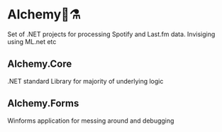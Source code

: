 # Alchemy🔮⚗️

Set of .NET projects for processing Spotify and Last.fm data.
Invisiging using ML.net etc

## Alchemy.Core

.NET standard Library for majority of underlying logic

## Alchemy.Forms

Winforms application for messing around and debugging